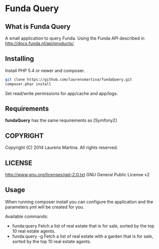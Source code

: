 # Funda Query

## What is Funda Query

A small application to query Funda. Using the Funda API described in http://docs.funda.nl/api/products/.

## Installing

Install PHP 5.4 or newer and composer.

```bash
git clone https://github.com/laurensmartina/fundaQuery.git
composer.phar install
```
Set read/write permissions for app/cache and app/logs.

## Requirements
**fundaQuery** has the same requirements as [Symfony2]

## COPYRIGHT
Copyright (C) 2014 Laurens Martina. All rights reserved.

## LICENSE
http://www.gnu.org/licenses/gpl-2.0.txt GNU General Public License v2

## Usage

When running composer install you can configure the application and the parameters.yml will be created for you.

Available commands:

* funda:query     Fetch a list of real estate that is for sale, sorted by the top 10 real estate agents.
* funda:query -g  Fetch a list of real estate with a garden that is for sale, sorted by the top 10 real estate agents.

[1]:  http://symfony.com/doc/2.4/book/installation.html
[2]:  http://getcomposer.org/
